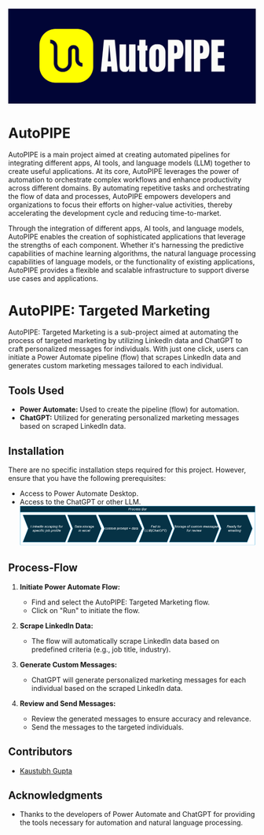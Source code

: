 
![Project Logo](https://github.com/ka-us-tubh/AutoPIPE/blob/main/autopipe-high-resolution.png)
# AutoPIPE

AutoPIPE is a main project aimed at creating automated pipelines for integrating different apps, AI tools, and language models (LLM) together to create useful applications.
At its core, AutoPIPE leverages the power of automation to orchestrate complex workflows and enhance productivity across different domains. By automating repetitive tasks and orchestrating the flow of data and processes, AutoPIPE empowers developers and organizations to focus their efforts on higher-value activities, thereby accelerating the development cycle and reducing time-to-market.

Through the integration of different apps, AI tools, and language models, AutoPIPE enables the creation of sophisticated applications that leverage the strengths of each component. Whether it's harnessing the predictive capabilities of machine learning algorithms, the natural language processing capabilities of language models, or the functionality of existing applications, AutoPIPE provides a flexible and scalable infrastructure to support diverse use cases and applications.

# AutoPIPE: Targeted Marketing

AutoPIPE: Targeted Marketing is a sub-project aimed at automating the process of targeted marketing by utilizing LinkedIn data and ChatGPT to craft personalized messages for individuals. With just one click, users can initiate a Power Automate pipeline (flow) that scrapes LinkedIn data and generates custom marketing messages tailored to each individual.

## Tools Used

- **Power Automate:** Used to create the pipeline (flow) for automation.
- **ChatGPT:** Utilized for generating personalized marketing messages based on scraped LinkedIn data.

## Installation

There are no specific installation steps required for this project. However, ensure that you have the following prerequisites:

- Access to Power Automate Desktop.
- Access to the ChatGPT or other LLM.
![Process Bar](https://github.com/ka-us-tubh/AutoPIPE/blob/main/autopipe.drawio.png)
## Process-Flow

1. **Initiate Power Automate Flow:**
   - Find and select the AutoPIPE: Targeted Marketing flow.
   - Click on "Run" to initiate the flow.

2. **Scrape LinkedIn Data:**
   - The flow will automatically scrape LinkedIn data based on predefined criteria (e.g., job title, industry).

3. **Generate Custom Messages:**
   - ChatGPT will generate personalized marketing messages for each individual based on the scraped LinkedIn data.

4. **Review and Send Messages:**
   - Review the generated messages to ensure accuracy and relevance.
   - Send the messages to the targeted individuals.

## Contributors

- [Kaustubh Gupta](https://github.com/ka-us-tubh)


## Acknowledgments

- Thanks to the developers of Power Automate and ChatGPT for providing the tools necessary for automation and natural language processing.
